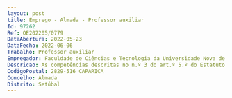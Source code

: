 ```yaml
--- 
layout: post
title: Emprego - Almada - Professor auxiliar
Id: 97262
Ref: OE202205/0779
DataAbertura: 2022-05-23
DataFecho: 2022-06-06
Trabalho: Professor auxiliar
Empregador: Faculdade de Ciências e Tecnologia da Universidade Nova de Lisboa -  NOVA School of Science and Tech
Descricao: As competências descritas no n.º 3 do art.º 5.º do Estatuto da Carreira Docente Universitária.
CodigoPostal: 2829-516 CAPARICA
Concelho: Almada
Distrito: Setúbal
--- 
```

